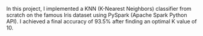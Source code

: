 In this project, I implemented a KNN (K-Nearest Neighbors) classifier from scratch on the famous Iris dataset using PySpark (Apache Spark Python API).  I achieved a final accuracy of 93.5% after finding an optimal K value of 10.
